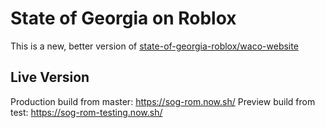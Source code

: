 # State of Georgia on Roblox

This is a new, better version of [state-of-georgia-roblox/waco-website](https://github.com/State-of-Georgia-Roblox/waco-website)

## Live Version

Production build from master: https://sog-rom.now.sh/
Preview build from test: https://sog-rom-testing.now.sh/
